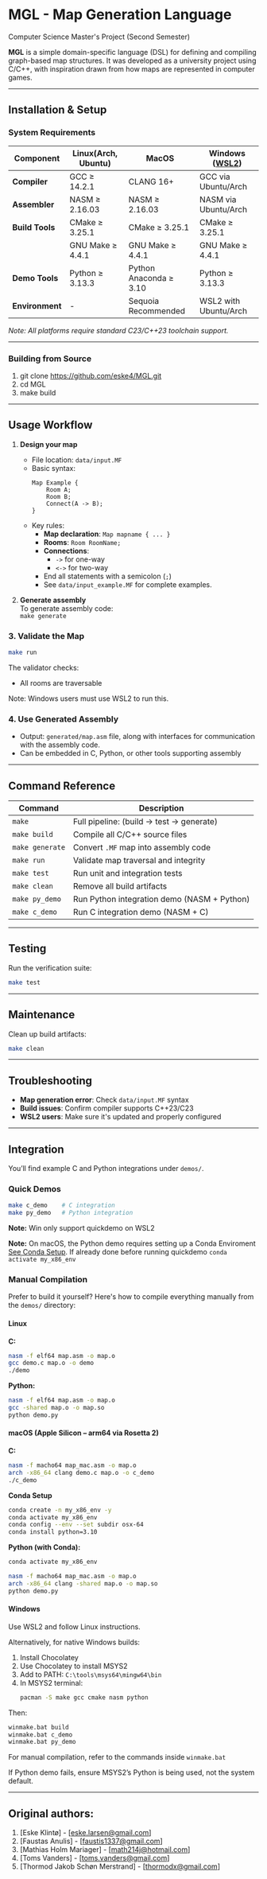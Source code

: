 # MGL - Map Generation Language

Computer Science Master's Project (Second Semester)

**MGL** is a simple domain-specific language (DSL) for defining and compiling graph-based map structures. It was developed as a university project using C/C++, with inspiration drawn from how maps are represented in computer games.

---

## Installation & Setup

### System Requirements

| Component       | Linux(Arch, Ubuntu) | MacOS                  | Windows ([WSL2](https://learn.microsoft.com/en-us/windows/wsl/install))        |
| --------------- | ------------------- | ---------------------- | --------------------- |
| **Compiler**    | GCC ≥ 14.2.1        | CLANG 16+              | GCC via Ubuntu/Arch   |
| **Assembler**   | NASM ≥ 2.16.03      | NASM ≥ 2.16.03         | NASM via Ubuntu/Arch  |
| **Build Tools** | CMake ≥ 3.25.1      | CMake ≥ 3.25.1         | CMake ≥ 3.25.1        |
|                 | GNU Make ≥ 4.4.1    | GNU Make ≥ 4.4.1       | GNU Make ≥ 4.4.1      |
| **Demo Tools**  | Python ≥ 3.13.3     | Python Anaconda ≥ 3.10 | Python ≥ 3.13.3       |
| **Environment** | -                   | Sequoia Recommended    | WSL2 with Ubuntu/Arch |

_Note: All platforms require standard C23/C++23 toolchain support._

---

### Building from Source

1. git clone https://github.com/eske4/MGL.git
2. cd MGL
3. make build

---

## Usage Workflow

1. **Design your map**

   - File location: `data/input.MF`
   - Basic syntax:
     ```
     Map Example {
         Room A;
         Room B;
         Connect(A -> B);
     }
     ```
   - Key rules:
     - **Map declaration**: `Map mapname { ... }`
     - **Rooms**: `Room RoomName;`
     - **Connections**:
       - `->` for one-way
       - `<->` for two-way
     - End all statements with a semicolon (`;`)
     - See `data/input_example.MF` for complete examples.

2. **Generate assembly**  
   To generate assembly code:  
   `make generate`

### 3. Validate the Map

```bash
make run
```

The validator checks:

- All rooms are traversable

Note: Windows users must use WSL2 to run this.

### 4. Use Generated Assembly

- Output: `generated/map.asm` file, along with interfaces for communication with the assembly code.
- Can be embedded in C, Python, or other tools supporting assembly

---

## Command Reference

| Command         | Description                                 |
| --------------- | ------------------------------------------- |
| `make`          | Full pipeline: (build -> test -> generate)  |
| `make build`    | Compile all C/C++ source files              |
| `make generate` | Convert `.MF` map into assembly code        |
| `make run`      | Validate map traversal and integrity        |
| `make test`     | Run unit and integration tests              |
| `make clean`    | Remove all build artifacts                  |
| `make py_demo`  | Run Python integration demo (NASM + Python) |
| `make c_demo`   | Run C integration demo (NASM + C)           |

---

## Testing

Run the verification suite:

```bash
make test
```

---

## Maintenance

Clean up build artifacts:

```bash
make clean
```

---

## Troubleshooting

- **Map generation error**: Check `data/input.MF` syntax
- **Build issues**: Confirm compiler supports C++23/C23
- **WSL2 users**: Make sure it's updated and properly configured

---

## Integration

You’ll find example C and Python integrations under `demos/`.

### Quick Demos

```bash
make c_demo    # C integration
make py_demo   # Python integration
```

**Note:** Win only support quickdemo on WSL2

**Note:** On macOS, the Python demo requires setting up a Conda Enviroment [See Conda Setup](#conda-setup). If already done before running quickdemo `conda activate my_x86_env`

### Manual Compilation

Prefer to build it yourself? Here's how to compile everything manually from the `demos/` directory:

#### Linux

**C:**

```bash
nasm -f elf64 map.asm -o map.o
gcc demo.c map.o -o demo
./demo
```

**Python:**

```bash
nasm -f elf64 map.asm -o map.o
gcc -shared map.o -o map.so
python demo.py
```

#### macOS (Apple Silicon – arm64 via Rosetta 2)

**C:**

```bash
nasm -f macho64 map_mac.asm -o map.o
arch -x86_64 clang demo.c map.o -o c_demo
./c_demo
```

**Conda Setup**

```bash
conda create -n my_x86_env -y
conda activate my_x86_env
conda config --env --set subdir osx-64
conda install python=3.10
```

**Python (with Conda):**

```bash
conda activate my_x86_env

nasm -f macho64 map_mac.asm -o map.o
arch -x86_64 clang -shared map.o -o map.so
python demo.py
```

#### Windows

Use WSL2 and follow Linux instructions.

Alternatively, for native Windows builds:

1. Install Chocolatey
2. Use Chocolatey to install MSYS2
3. Add to PATH: `C:\tools\msys64\mingw64\bin`
4. In MSYS2 terminal:
   ```bash
   pacman -S make gcc cmake nasm python
   ```

Then:

```cmd
winmake.bat build
winmake.bat c_demo
winmake.bat py_demo
```

For manual compilation, refer to the commands inside `winmake.bat`

If Python demo fails, ensure MSYS2’s Python is being used, not the system default.

---

## Original authors:

1. [Eske Klintø] - [eske.larsen@gmail.com]
2. [Faustas Anulis] - [faustis1337@gmail.com]
3. [Mathias Holm Mariager] - [math214j@hotmail.com]
4. [Toms Vanders] - [toms.vanders@gmail.com]
5. [Thormod Jakob Schøn Merstrand] - [thormodx@gmail.com]
